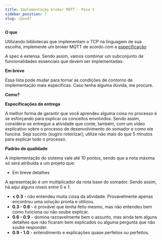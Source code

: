 ```yaml
---
title: Implementação broker MQTT - Peso 3
sidebar_position: 7
slug: /pond7
---
```


**O que**

Utilizando bibliotecas que implementam o TCP na linguagem de sua escolha,
implemente um broker MQTT de acordo com a
[especificação](https://docs.oasis-open.org/mqtt/mqtt/v3.1.1/os/mqtt-v3.1.1-os.html)

A spec é extensa. Sendo assim, vamos combinar um subconjunto de funcionalidades
essenciais que devem ser implementadas:

**Em breve**

Essa lista pode mudar para tornar as condições de contorno de implementação
mais específicas. Caso tenha alguma dúvida, me procure.

**Como?**

**Especificações de entrega**

A melhor forma de garantir que você aprendeu alguma coisa no processo é se
esforçando para explicar os conceitos envolvidos. Sendo assim, considera-se
entregue a atividade que conte, também, com um vídeo explicativo sobre o
processo de desenvolvimento do somador e como ele funcina. Seja sucinto (sugiro
roteirizar); utilize não mais do que 5 minutos para explicar todo o processo.

**Padrão de qualidade**

A implementação do sistema vale até 10 pontos, sendo que a nota máxima só será
atribuída a um projeto que:

* Em breve detalhes

A apresentação é um multiplicador da nota base do somador. Sendo assim, há aqui
alguns níveis entre 0 e 1:

* **< 0.3** - não entendeu muita coisa da atividade. Provavelmente apenas
  encontrou uma solução pronta e utilizou.
* **0.3 - 0.6** - é provável que tenha feito mesmo, mas não entendeu bem como
  funciona ou não soube explicar.
* **0.6 - 0.9** - domina razoavelmente bem o assunto, mas ainda tem alguns
  detalhes que não ficaram bem explicados ou alguma pergunta que não soube
  responder.
* **0.9 - 1.0** - entendimento e explicações quase perfeitos ou perfeitos.
